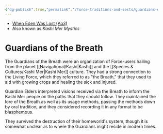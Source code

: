 ```yaml
---
{"dg-publish":true,"permalink":"/force-traditions-and-sects/guardians-of-the-breath/","tags":["faction"]}
---
```


- [When Eden Was Lost (Ao3)](https://archiveofourown.org/works/19334440/chapters/45992584)
- Also known as *Kashi Mer Mystics*
# Guardians of the Breath

The Guardians of the Breath were an organization of Force-users hailing from the planet [[Navigational/Kashi\|Kashi]] and the [[Species & Cultures/Kashi Mer\|Kashi Mer]] culture. They had a strong connection to the Living Force, which they referred to as "the Breath," that they used to aid with growing crops and healing the sick and injured. 

Guardian Elders interpreted visions received via the Breath to inform the Kashi Mer people on the paths that they should follow. They maintained the lore of the Breath as well as its usage methods, passing the methods down by oral tradition, and they considered recording it in any format to be blasphemous. 

They survived the destruction of their homeworld's system, though it is somewhat unclear as to where the Guardians might reside in modern times. 


